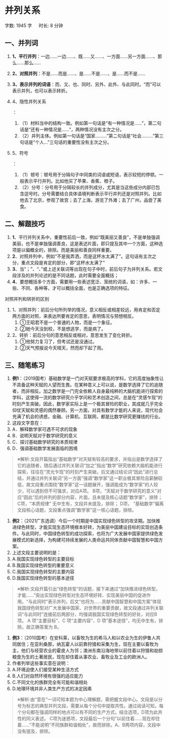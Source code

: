 # 并列关系[](https://sakib.local/言语理解/并列关系.html#并列关系)

 字数: 1945 字   时长: 8 分钟

## 一、并列词[](https://sakib.local/言语理解/并列关系.html#一、并列词)

1. **1、平行并列**：一边……一边……、既……又……、一方面……另一方面……、那么……那么……
2. **2、对照并列**：不是……而是……、是……不是……、是……而不是……
3. **3、表示并列的词语**：而、又、也、同时、另外、此外、与此同时。“而”可以表示并列，也可以表示转折。

1. 4、隐性并列关系

   ：

   1. （1）材料当中的结构一致。例如第一句话是“有一种情况是……”，第二句话是“还有一种情况是……”，两种情况没有主次之分。
   2. （2）并列主体。例如第一句话是“国家………”第二句话是“社会………”第三句话是“个人…”三句话的重要性没有主次之分。

2. 5、符号

   ：

   1. （1）顿号：顿号用于分隔句子中同类的词语或短语，表示较短的停顿。一般表示平行并列。比如他买了苹果、香蕉、橙子。
   2. （2）分号：分号用于分隔较长的并列成分，尤其是当这些成分内部已包含逗号时。分号需要结合具体语境判断表示平行并列还是对照并列。比如他去了北京，参观了故宫；去了上海，游览了外滩；去了广州，品尝了美食。

## 二、解题技巧[](https://sakib.local/言语理解/并列关系.html#二、解题技巧)

1. **1**、平行并列关系中，重要性前后一致，例如“既美丽又善良”，不是单独强调美丽，也不是单独强调善良，这是表述片面，即只提及其中一个方面，这种选项是以偏概全的，排除。而是美丽和善良同样重要。
2. **2**、对照并列中，例如“不是我弄洒，而是这杯水太满了”。这句话有主次之分，重点文段是肯定的部分，即”这杯水太满了”
3. **3**、当“；”、“、”或上述关联词等出现在句子中时，前后句子为并列关系。若文段涉及的并列论述的是不同话题，此时需要全面概括；
4. **4**、要想概括多个方面，需要用一些表述宽泛、笼统的词语，如：许多、一些、不同、各种等，才可以概括全面，也是正确选项的特征。

对照并列和转折的区别

1. 1、对照并列：前后分句所列举的情况，意义相反或相差较远，用肯定和否定两方面的对照，来表达所要肯定的意思，表明情况与预想相反。
   1. ①王昭君不是一个普通的人物，而是一个象征。
   2. ②她今天没到校，不是想逃学，而是病了。
2. 2、转折：前后分句的意思相反或相对，意思发生了变化转折。
   1. ①他努力复习了，但考试还是没通过。
   2. ②天气预报说今天晴天，然而却下起了雨。

## 三、随笔练习[](https://sakib.local/言语理解/并列关系.html#三、随笔练习)

1. **例1**：（2019国考）基础数学是一门对天赋要求极高的学科，它的高度抽象性让不具备这种天赋的人望而生畏。在某种意义上可以说，是数学选择了它的追随者，而非相反。加之数学是一门完全依赖人自身最纯粹的大脑机能进行探索的学科，这使得一流的数学研究介乎学问和艺术创造之间，总是在“灵感乍现”的时刻产生突破。因此，数学家实际上是一个极其冒险的职业，其成就几乎完全仰仗天赋和灵感的偶然眷顾。另一方面，对具有数学才能的人来说，现代社会充满了机会的诱惑，金融、计算机、互联网，都是比数学研究更赚钱的行业。
2. 这段文字意在：
3. A．解释数学家可遇不可求的现象
4. B．说明天赋对于数学研究的意义
5. C．探讨基础数学研究的本质规律
6. D．强调基础数学发展面临的困境

> ※解析:文段开篇指出“基础数学”对天赋有较高的要求，并指出是数学选择了它的追随者，随后通过并列关联词“加之”指出“数学”研究依赖大脑机能进行探索，往往在“灵光乍现”的时刻产生突破。后文通过结论词“因此”进行总结，并通过并列关联词“另一方面”强调“数学家”这一职业极其冒险且薪酬较低，故文段重点围绕“数学家”这一话题展开，强调能成为“数学家”的人较少，可以遇到但不可强求，对应A项。
> B项，“天赋对于数学研究的意义”对应“因此”后的并列的部分内容，片面，且未提及核心话题“数学家”，排除；
> C项，“本质规律” 无中生有，文段并未提及，排除；
> D项， “基础数学”偏离文段核心话题，文段重点强调“数学家”这一核心话题，排除。

1. **例2**：（2021广东选调）今后一个时期是中国实现绿色转型的攻坚期。加快推进绿色转型，才能实现生态环境根本好转，为美丽中国建设目标的实现创造条件。与此同时，中国绿色转型的成功探索，也将为广大发展中国家提供绿色发展模式的新选择，为构建可持续发展的人类命运共同体贡献中国智慧和中国方案。
2. 上述文段主要说明的是：
3. A.我国实现绿色转型的主要目标
4. B.我国实现绿色转型的重要意义
5. C.我国实现绿色转型的主要内容
6. D.我国实现绿色转型的基本途径

> ※解析:文段开篇引出“绿色转型”的话题，接下来通过“加快推进绿色转型，才能……”突出实现绿色转型对生态环境好转、实现美丽中国的促进作用。“与此同时”表示并列，后文“也将为……贡献中国智慧和中国方案”体现我国绿色转型对广大发展中国家、对世界的重要贡献，故文段通过并列关联词“与此同时”连接前后两部分，均强调我国实现绿色转型的好处，对应B 项。
> A 项“主要目标”、C 项“主要内容”、D 项“基本途径”，均无中生有，排除。故正确答案为 B。

1. **例3**：（2010国考）在安科莱，以畜牧为生的希马人和以农业为生的伊鲁人共同居住；在亚利桑那，纳瓦霍人以前靠狩猎和采集为生，现在主要以畜牧为主，他们与经营农业的霍皮人为邻；澳洲东南沿海地带以前住着以狩猎和劫掠粮食为生的土著居民，现在却住着从事农业、畜牧业及工业的欧洲人。
2. 作者列举这些事实意在说明：
3. A.环境迫使人们接受某种生活方式
4. B.人们对自然环境有很强的适应能力
5. C.不同文化的族群完全有可能和谐相处
6. D.地理环境并非人类生产方式的决定因素

> ※解析:由“意在”一词可知本题为中心理解题，需把握文段中心。文段是以分号为标志的典型并列文段，需要从每个分句中提取共性。通过阅读可知，每个分句都在强调同样的地点可以有不同的生产方式，结合选项，D项为此共性的同义表述。
> C项为迷惑项，文段最后一个分句“以前住着……现在却住着……”不能说明“不同族群和谐相处”，故而排除。A、B两项内容，文段中没有提及，排除。

